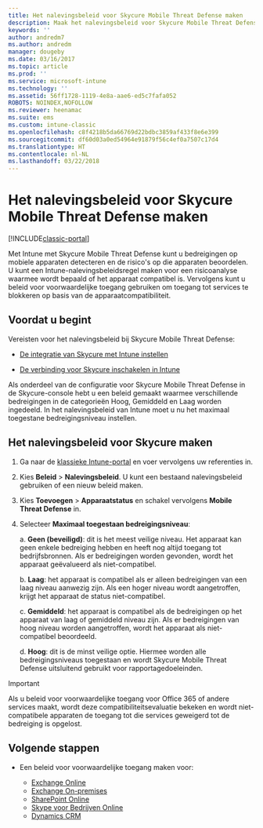 ```yaml
---
title: Het nalevingsbeleid voor Skycure Mobile Threat Defense maken
description: Maak het nalevingsbeleid voor Skycure Mobile Threat Defense in de klassieke Intune-portal.
keywords: ''
author: andredm7
ms.author: andredm
manager: dougeby
ms.date: 03/16/2017
ms.topic: article
ms.prod: ''
ms.service: microsoft-intune
ms.technology: ''
ms.assetid: 56ff1728-1119-4e8a-aae6-ed5c7fafa052
ROBOTS: NOINDEX,NOFOLLOW
ms.reviewer: heenamac
ms.suite: ems
ms.custom: intune-classic
ms.openlocfilehash: c8f4218b5da66769d22bdbc3859af433f8e6e399
ms.sourcegitcommit: df60d03a0ed54964e91879f56c4ef0a7507c17d4
ms.translationtype: HT
ms.contentlocale: nl-NL
ms.lasthandoff: 03/22/2018
---
```

# <a name="create-skycure-mobile-threat-defense-compliance-policy"></a>Het nalevingsbeleid voor Skycure Mobile Threat Defense maken

[!INCLUDE[classic-portal](../includes/classic-portal.md)]

Met Intune met Skycure Mobile Threat Defense kunt u bedreigingen op mobiele apparaten detecteren en de risico's op die apparaten beoordelen. U kunt een Intune-nalevingsbeleidsregel maken voor een risicoanalyse waarmee wordt bepaald of het apparaat compatibel is. Vervolgens kunt u beleid voor voorwaardelijke toegang gebruiken om toegang tot services te blokkeren op basis van de apparaatcompatibiliteit.

## <a name="before-you-begin"></a>Voordat u begint

Vereisten voor het nalevingsbeleid bij Skycure Mobile Threat Defense:

-   [De integratie van Skycure met Intune instellen](/intune-classic/deploy-use/setup-the-skycure-integration-with-Intune)

-   [De verbinding voor Skycure inschakelen in Intune](/intune-classic/deploy-use/enable-skycure-mobile-threat-defense-in-intune)

Als onderdeel van de configuratie voor Skycure Mobile Threat Defense in de Skycure-console hebt u een beleid gemaakt waarmee verschillende bedreigingen in de categorieën Hoog, Gemiddeld en Laag worden ingedeeld. In het nalevingsbeleid van Intune moet u nu het maximaal toegestane bedreigingsniveau instellen.

## <a name="to-create-skycure-compliance-policy"></a>Het nalevingsbeleid voor Skycure maken

1.  Ga naar de [klassieke Intune-portal](https://manage.microsoft.com/) en voer vervolgens uw referenties in.

2.  Kies **Beleid** &gt; **Nalevingsbeleid**. U kunt een bestaand nalevingsbeleid gebruiken of een nieuw beleid maken.

3.  Kies **Toevoegen** &gt; **Apparaatstatus** en schakel vervolgens **Mobile Threat Defense** in.

4.  Selecteer **Maximaal toegestaan bedreigingsniveau**:

    a.  **Geen (beveiligd)**: dit is het meest veilige niveau. Het apparaat kan geen enkele bedreiging hebben en heeft nog altijd toegang tot bedrijfsbronnen. Als er bedreigingen worden gevonden, wordt het apparaat geëvalueerd als niet-compatibel.

    b.  **Laag**: het apparaat is compatibel als er alleen bedreigingen van een laag niveau aanwezig zijn. Als een hoger niveau wordt aangetroffen, krijgt het apparaat de status niet-compatibel.

    c.  **Gemiddeld**: het apparaat is compatibel als de bedreigingen op het apparaat van laag of gemiddeld niveau zijn. Als er bedreigingen van hoog niveau worden aangetroffen, wordt het apparaat als niet-compatibel beoordeeld.

    d.  **Hoog**: dit is de minst veilige optie. Hiermee worden alle bedreigingsniveaus toegestaan en wordt Skycure Mobile Threat Defense uitsluitend gebruikt voor rapportagedoeleinden.

> [!IMPORTANT]
> Als u beleid voor voorwaardelijke toegang voor Office 365 of andere services maakt, wordt deze compatibiliteitsevaluatie bekeken en wordt niet-compatibele apparaten de toegang tot die services geweigerd tot de bedreiging is opgelost.

## <a name="span-idmonitor-device-threats-classanchorspan-idnext-steps-classanchorspan-idtoc477360344-classanchorspanspanspannext-steps"></a><span id="monitor-device-threats" class="anchor"><span id="next-steps" class="anchor"><span id="_Toc477360344" class="anchor"></span></span></span>Volgende stappen

-   Een beleid voor voorwaardelijke toegang maken voor:

    -   [Exchange Online](/intune-classic/deploy-use/restrict-access-to-exchange-online-with-microsoft-intune)
    -   [Exchange On-premises](/intune-classic/deploy-use/restrict-access-to-exchange-onpremises-with-microsoft-intune)
    -   [SharePoint Online](/intune-classic/deploy-use/restrict-access-to-sharepoint-online-with-microsoft-intune)
    -   [Skype voor Bedrijven Online](/intune-classic/deploy-use/restrict-access-to-skype-for-business-online-with-microsoft-intune)
    -   [Dynamics CRM](/intune-classic/deploy-use/restrict-access-to-dynamics-crm-online-with-microsoft-intune)

